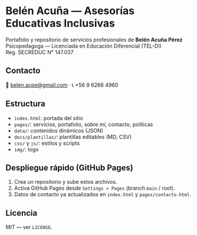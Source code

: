 # Belén Acuña — Asesorías Educativas Inclusivas

Portafolio y repositorio de servicios profesionales de **Belén Acuña Pérez**  
Psicopedagoga — Licenciada en Educación Diferencial (TEL-DI)  
Reg. SECREDUC N° 147.037

## Contacto
📧 belen.acpe@gmail.com · 📞 +56 9 6266 4960

## Estructura
- `index.html`: portada del sitio
- `pages/`: servicios, portafolio, sobre mí, contacto, políticas
- `data/`: contenidos dinámicos (JSON)
- `docs/plantillas/`: plantillas editables (MD, CSV)
- `css/` y `js/`: estilos y scripts
- `img/`: logo

## Despliegue rápido (GitHub Pages)
1. Crea un repositorio y sube estos archivos.
2. Activa GitHub Pages desde `Settings > Pages` (branch `main` / root).
3. Datos de contacto ya actualizados en `index.html` y `pages/contacto.html`.

## Licencia
MIT — ver `LICENSE`.
